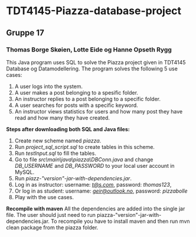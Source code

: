 # TDT4145-Piazza-database-project
## Gruppe 17
### Thomas Borge Skøien, Lotte Eide og Hanne Opseth Rygg

This Java program uses SQL to solve the Piazza project given in TDT4145 Database og Datamodellering. The program solves the following 5 use cases:

1. A user logs into the system.
2. A user makes a post belonging to a spesific folder.
3. An instructor replies to a post belonging to a specific folder.
4. A user searches for posts with a specific keyword.
5. An instructor views statistics for users and how many post they have read and how many they have created.


**Steps after downloading both SQL and Java files:**
1. Create new scheme named *piazza*.
2. Run *project_sql_script.sql* to create tables in this scheme.
3. Run *testInput.sql* to fill the tables.
4. Go to file *src\main\java\piazza\DBConn.java* and change *DB_USERNAME* and *DB_PASSWORD* to your local user account in MySQL.
5. Run *piazz-"version"-jar-with-dependencies.jar*.
6. Log in as instructor:
username: *t@s.com*, 
password: *thomas123*,
7. Or log in as student:
username: *geir@outlook.no*,
password: *pizzabolle*
7. Play with the use cases.

**Recompile with maven**
All the dependencies are added into the single jar file. The user should just need to run piazza-"version"-jar-with-dependencies.jar.
To recompile you have to install maven and then run mvn clean package from the piazza folder.
